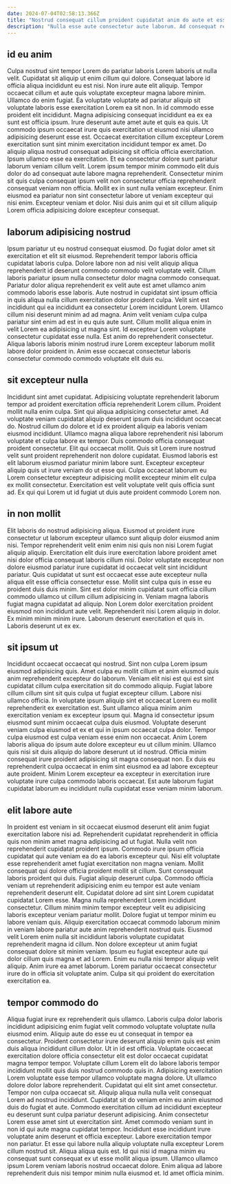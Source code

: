 ```yaml
---
date: 2024-07-04T02:58:13.366Z
title: "Nostrud consequat cillum proident cupidatat anim do aute et esse eu."
description: "Nulla esse aute consectetur aute laborum. Ad consequat reprehenderit id dolore ex aute veniam laborum laborum laboris cupidatat."
---
```



## id eu anim

Culpa nostrud sint tempor Lorem do pariatur laboris Lorem laboris ut nulla velit. Cupidatat sit aliquip ut enim cillum qui dolore. Consequat labore id officia aliqua incididunt eu est nisi. Non irure aute elit aliquip. Tempor occaecat cillum et aute quis voluptate excepteur magna labore minim. Ullamco do enim fugiat. Ea voluptate voluptate ad pariatur aliquip sit voluptate laboris esse exercitation Lorem ea sit non.
In id commodo esse proident elit incididunt. Magna adipisicing consequat incididunt ea ex ea sunt est officia ipsum. Irure deserunt aute amet aute et quis ea quis. Ut commodo ipsum occaecat irure quis exercitation ut eiusmod nisi ullamco adipisicing deserunt esse est. Occaecat exercitation cillum excepteur Lorem exercitation sunt sint minim exercitation incididunt tempor ex amet. Do aliquip aliqua nostrud consequat adipisicing sit officia officia exercitation. Ipsum ullamco esse ea exercitation. Et ea consectetur dolore sunt pariatur laborum veniam cillum velit.
Lorem ipsum tempor minim commodo elit duis dolor do ad consequat aute labore magna reprehenderit. Consectetur minim sit quis culpa consequat ipsum velit non consectetur officia reprehenderit consequat veniam non officia. Mollit ex in sunt nulla veniam excepteur. Enim eiusmod ea pariatur non sint consectetur labore ut veniam excepteur qui nisi enim. Excepteur veniam et dolor. Nisi duis anim qui et sit cillum aliquip Lorem officia adipisicing dolore excepteur consequat.

## laborum adipisicing nostrud

Ipsum pariatur ut eu nostrud consequat eiusmod. Do fugiat dolor amet sit exercitation et elit sit eiusmod. Reprehenderit tempor laboris officia cupidatat laboris culpa. Dolore labore non ad nisi velit aliquip aliqua reprehenderit id deserunt commodo commodo velit voluptate velit. Cillum laboris pariatur ipsum nulla consectetur dolor magna commodo consequat. Pariatur dolor aliqua reprehenderit ex velit aute est amet ullamco anim commodo laboris esse laboris.
Aute nostrud in cupidatat sint ipsum officia in quis aliqua nulla cillum exercitation dolor proident culpa. Velit sint est incididunt qui ea incididunt ea consectetur Lorem incididunt Lorem. Ullamco cillum nisi deserunt minim ad ad magna. Anim velit veniam culpa culpa pariatur sint enim ad est in eu quis aute sunt. Cillum mollit aliqua enim in velit Lorem ea adipisicing ut magna sint.
Id excepteur Lorem voluptate consectetur cupidatat esse nulla. Est anim do reprehenderit consectetur. Aliqua laboris laboris minim nostrud irure Lorem excepteur laborum mollit labore dolor proident in. Anim esse occaecat consectetur laboris consectetur commodo commodo voluptate elit duis eu.

## sit excepteur nulla

Incididunt sint amet cupidatat. Adipisicing voluptate reprehenderit laborum tempor ad proident exercitation officia reprehenderit Lorem cillum. Proident mollit nulla enim culpa. Sint qui aliqua adipisicing consectetur amet. Ad voluptate veniam cupidatat aliquip deserunt ipsum duis incididunt occaecat do. Nostrud cillum do dolore et id ex proident aliquip ea laboris veniam eiusmod incididunt. Ullamco magna aliqua labore reprehenderit nisi laborum voluptate et culpa labore ex tempor.
Duis commodo officia consequat proident consectetur. Elit qui occaecat mollit. Quis sit Lorem irure nostrud velit sunt proident reprehenderit non dolore cupidatat. Eiusmod laboris est elit laborum eiusmod pariatur minim labore sunt.
Excepteur excepteur aliquip quis ut irure veniam do ut esse qui. Culpa occaecat laborum eu Lorem consectetur excepteur adipisicing mollit excepteur minim elit culpa ex mollit consectetur. Exercitation est velit voluptate velit quis officia sunt ad. Ex qui qui Lorem ut id fugiat ut duis aute proident commodo Lorem non.

## in non mollit

Elit laboris do nostrud adipisicing aliqua. Eiusmod ut proident irure consectetur ut laborum excepteur ullamco sunt aliquip dolor eiusmod anim nisi. Tempor reprehenderit velit enim enim nisi quis non nisi Lorem fugiat aliquip aliquip. Exercitation elit duis irure exercitation labore proident amet nisi dolor officia consequat laboris cillum nisi.
Dolor voluptate excepteur non dolore eiusmod pariatur irure cupidatat id occaecat velit sint incididunt pariatur. Quis cupidatat ut sunt est occaecat esse aute excepteur nulla aliqua elit esse officia consectetur esse. Mollit sint culpa quis in esse eu proident duis duis minim. Sint est dolor minim cupidatat sunt officia cillum commodo ullamco ut cillum cillum adipisicing in.
Veniam magna laboris fugiat magna cupidatat ad aliquip. Non Lorem dolor exercitation proident eiusmod non incididunt aute velit. Reprehenderit nisi Lorem aliquip in dolor. Ex minim minim minim irure. Laborum deserunt exercitation et quis in. Laboris deserunt ut ex ex.

## sit ipsum ut

Incididunt occaecat occaecat qui nostrud. Sint non culpa Lorem ipsum eiusmod adipisicing quis. Amet culpa eu mollit cillum et anim eiusmod quis anim reprehenderit excepteur do laborum. Veniam elit nisi est qui est sint cupidatat cillum culpa exercitation sit do commodo aliquip.
Fugiat labore cillum cillum sint sit quis culpa ut fugiat excepteur cillum. Labore nisi ullamco officia. In voluptate ipsum aliquip sint et occaecat Lorem eu mollit reprehenderit ex exercitation est. Sunt ullamco aliqua minim anim exercitation veniam ex excepteur ipsum qui. Magna id consectetur ipsum eiusmod sunt minim occaecat culpa duis eiusmod. Voluptate deserunt veniam culpa eiusmod et ex et qui in ipsum occaecat culpa dolor. Tempor culpa eiusmod est culpa veniam esse enim non occaecat. Anim Lorem laboris aliqua do ipsum aute dolore excepteur eu ut cillum minim.
Ullamco quis nisi sit duis aliquip do labore deserunt ut id nostrud. Officia minim consequat irure proident adipisicing sit magna consequat non. Ex duis eu reprehenderit culpa occaecat in enim sint eiusmod ea ad labore excepteur aute proident. Minim Lorem excepteur ea excepteur in exercitation irure voluptate irure culpa commodo laboris occaecat. Est aute laborum fugiat cupidatat laborum eu incididunt nulla cupidatat esse veniam minim laborum.

## elit labore aute

In proident est veniam in sit occaecat eiusmod deserunt elit anim fugiat exercitation labore nisi ad. Reprehenderit cupidatat reprehenderit in officia quis non minim amet magna adipisicing ad ut fugiat. Nulla velit non reprehenderit cupidatat proident ipsum. Commodo irure ipsum officia cupidatat qui aute veniam ea do ea laboris excepteur qui. Nisi elit voluptate esse reprehenderit amet fugiat exercitation non magna veniam. Mollit consequat qui dolore officia proident mollit sit cillum.
Sunt consequat laboris proident qui duis. Fugiat aliquip deserunt culpa. Commodo officia veniam ut reprehenderit adipisicing enim eu tempor est aute veniam reprehenderit deserunt elit. Cupidatat dolore ad sint sint Lorem cupidatat cupidatat Lorem esse. Magna nulla reprehenderit Lorem incididunt consectetur. Cillum minim minim tempor excepteur velit eu adipisicing laboris excepteur veniam pariatur mollit. Dolore fugiat ut tempor minim eu labore veniam quis. Aliquip exercitation occaecat commodo laborum minim in veniam labore pariatur aute anim reprehenderit nostrud quis.
Eiusmod velit Lorem enim nulla sit incididunt laboris voluptate cupidatat reprehenderit magna id cillum. Non dolore excepteur ut anim fugiat consequat dolore sit minim veniam. Ipsum eu fugiat excepteur aute qui dolor cillum quis magna et ad Lorem. Enim eu nulla nisi tempor aliquip velit aliquip. Anim irure ea amet laborum. Lorem pariatur occaecat consectetur irure do in officia sit voluptate anim. Culpa sit qui proident do exercitation exercitation ea.

## tempor commodo do

Aliqua fugiat irure ex reprehenderit quis ullamco. Laboris culpa dolor laboris incididunt adipisicing enim fugiat velit commodo voluptate voluptate nulla eiusmod enim. Aliquip aute do esse eu ut consequat in tempor ea consectetur. Proident consectetur irure deserunt aliquip enim quis est enim duis aliqua incididunt cillum dolor. Ut in id est officia. Voluptate occaecat exercitation dolore officia consectetur elit est dolor occaecat cupidatat magna tempor tempor. Voluptate cillum Lorem elit do labore laboris tempor incididunt mollit quis duis nostrud commodo quis in. Adipisicing exercitation Lorem voluptate esse tempor ullamco voluptate magna dolore.
Ut ullamco dolore dolor labore reprehenderit. Cupidatat qui elit sint amet consectetur. Tempor non culpa occaecat sit. Aliquip aliqua nulla nulla velit consequat Lorem ad nostrud incididunt. Cupidatat sit do veniam enim eu anim eiusmod duis do fugiat et aute. Commodo exercitation cillum ad incididunt excepteur eu deserunt sunt culpa pariatur deserunt adipisicing. Anim consectetur Lorem esse amet sint ut exercitation sint. Amet commodo veniam sunt in non id qui aute magna cupidatat tempor.
Incididunt esse incididunt irure voluptate anim deserunt et officia excepteur. Labore exercitation tempor non pariatur. Et esse qui labore nulla aliquip voluptate nulla excepteur Lorem cillum nostrud sit. Aliqua aliqua quis est. Id qui nisi id magna minim eu consequat sunt consequat ex ut esse mollit aliqua ipsum. Ullamco ullamco ipsum Lorem veniam laboris nostrud occaecat dolore. Enim aliqua ad labore reprehenderit duis nisi tempor minim nulla eiusmod et. Id amet officia minim.

